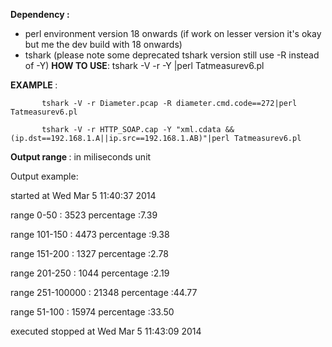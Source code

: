  <b> Dependency :</b>
 - perl environment version 18 onwards (if work on lesser version it's okay but me the dev build with 18 onwards)
 - tshark  (please note some deprecated tshark version still use -R instead of -Y)
 <b>HOW TO USE</b>: tshark -V -r <file name> -Y <wireshark premise filter> |perl Tatmeasurev6.pl
 
 <b> EXAMPLE </b>:  
           
           tshark -V -r Diameter.pcap -R diameter.cmd.code==272|perl Tatmeasurev6.pl 
           
           tshark -V -r HTTP_SOAP.cap -Y "xml.cdata && (ip.dst==192.168.1.A||ip.src==192.168.1.AB)"|perl Tatmeasurev6.pl

<b> Output range </b>: in miliseconds unit


Output example:

  started  at Wed Mar  5 11:40:37 2014
  
range 0-50 : 3523  percentage :7.39

range 101-150 : 4473  percentage :9.38

range 151-200 : 1327  percentage :2.78

range 201-250 : 1044  percentage :2.19

range 251-100000 : 21348  percentage :44.77

range 51-100 : 15974  percentage :33.50

executed stopped at Wed Mar  5 11:43:09 2014

